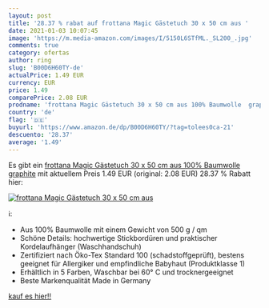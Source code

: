 ```yaml
---
layout: post
title: '28.37 % rabat auf frottana Magic Gästetuch 30 x 50 cm aus '
date: 2021-01-03 10:07:45
image: 'https://m.media-amazon.com/images/I/5150L6STfML._SL200_.jpg'
comments: true
category: ofertas
author: ring
slug: 'B00D6H60TY-de'
actualPrice: 1.49 EUR
currency: EUR
price: 1.49
comparePrice: 2.08 EUR
prodname: 'frottana Magic Gästetuch 30 x 50 cm aus 100% Baumwolle  graphite'
country: 'de'
flag: '🇩🇪'
buyurl: 'https://www.amazon.de/dp/B00D6H60TY/?tag=tolees0ca-21'
descuento: '28.37'
average: '1.49'
---
```


Es gibt ein [frottana Magic Gästetuch 30 x 50 cm aus 100% Baumwolle  graphite](https://www.amazon.de/dp/B00D6H60TY/?tag=tolees0ca-21) mit aktuellem Preis 1.49 EUR (original: 2.08 EUR) 28.37 % Rabatt hier:

[![frottana Magic Gästetuch 30 x 50 cm aus ](https://m.media-amazon.com/images/I/5150L6STfML._SL200_.jpg)](https://www.amazon.de/dp/B00D6H60TY/?tag=tolees0ca-21)

ℹ️:

- Aus 100% Baumwolle mit einem Gewicht von 500 g / qm
- Schöne Details: hochwertige Stickbordüren und praktischer Kordelaufhänger (Waschhandschuh)
- Zertifiziert nach Öko-Tex Standard 100 (schadstoffgeprüft), bestens geeignet für Allergiker und empfindliche Babyhaut (Produktklasse 1)
- Erhältlich in 5 Farben, Waschbar bei 60° C und trocknergeeignet
- Beste Markenqualität Made in Germany

[kauf es hier!!](https://www.amazon.de/dp/B00D6H60TY/?tag=tolees0ca-21)
